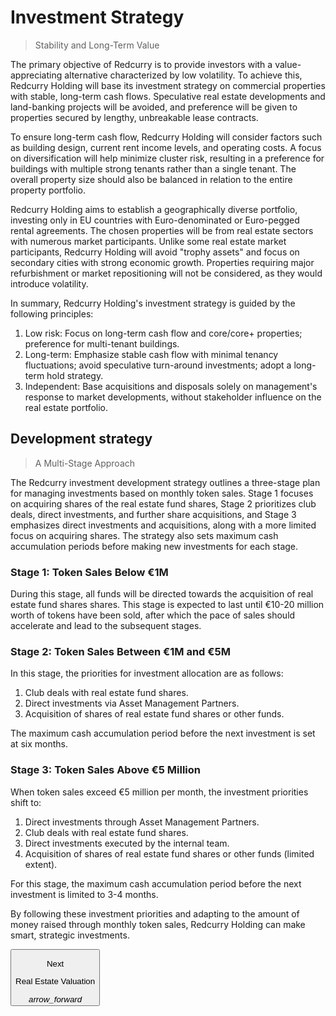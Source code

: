 # Investment Strategy
> Stability and Long-Term Value

The primary objective of Redcurry is to provide investors with a value-appreciating alternative characterized by low volatility. To achieve this, Redcurry Holding will base its investment strategy on commercial properties with stable, long-term cash flows. Speculative real estate developments and land-banking projects will be avoided, and preference will be given to properties secured by lengthy, unbreakable lease contracts.

To ensure long-term cash flow, Redcurry Holding will consider factors such as building design, current rent income levels, and operating costs. A focus on diversification will help minimize cluster risk, resulting in a preference for buildings with multiple strong tenants rather than a single tenant. The overall property size should also be balanced in relation to the entire property portfolio.

Redcurry Holding aims to establish a geographically diverse portfolio, investing only in EU countries with Euro-denominated or Euro-pegged rental agreements. The chosen properties will be from real estate sectors with numerous market participants. Unlike some real estate market participants, Redcurry Holding will avoid "trophy assets" and focus on secondary cities with strong economic growth. Properties requiring major refurbishment or market repositioning will not be considered, as they would introduce volatility.

In summary, Redcurry Holding's investment strategy is guided by the following principles:

1. Low risk: Focus on long-term cash flow and core/core+ properties; preference for multi-tenant buildings.
2. Long-term: Emphasize stable cash flow with minimal tenancy fluctuations; avoid speculative turn-around investments; adopt a long-term hold strategy.
3. Independent: Base acquisitions and disposals solely on management's response to market developments, without stakeholder influence on the real estate portfolio.

## Development strategy
> A Multi-Stage Approach

The Redcurry investment development strategy outlines a three-stage plan for managing investments based on monthly token sales. Stage 1 focuses on acquiring shares of the real estate fund shares, Stage 2 prioritizes club deals, direct investments, and further share acquisitions, and Stage 3 emphasizes direct investments and acquisitions, along with a more limited focus on acquiring shares. The strategy also sets maximum cash accumulation periods before making new investments for each stage.

### Stage 1: Token Sales Below €1M

During this stage, all funds will be directed towards the acquisition of real estate fund shares shares. This stage is expected to last until €10-20 million worth of tokens have been sold, after which the pace of sales should accelerate and lead to the subsequent stages.

### Stage 2: Token Sales Between €1M and €5M

In this stage, the priorities for investment allocation are as follows:

1. Club deals with real estate fund shares.
2. Direct investments via Asset Management Partners.
3. Acquisition of shares of real estate fund shares or other funds.

The maximum cash accumulation period before the next investment is set at six months.


### Stage 3: Token Sales Above €5 Million
When token sales exceed €5 million per month, the investment priorities shift to:

1. Direct investments through Asset Management Partners.
2. Club deals with real estate fund shares.
3. Direct investments executed by the internal team.
4. Acquisition of shares of real estate fund shares or other funds (limited extent).

For this stage, the maximum cash accumulation period before the next investment is limited to 3-4 months.

By following these investment priorities and adapting to the amount of money raised through monthly token sales, Redcurry Holding can make smart, strategic investments.


<a href="/#/asset/treasury/valuation">
    <button class="nextButton" >
        <div class="copy">
            <p class="title">Next</p>
            <p class="value">Real Estate Valuation</p>
        </div>
        <div class="icon"><i class="material-icons">arrow_forward</i></div>
    </button>
</a>
